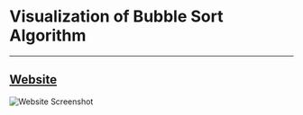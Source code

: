 # Visualization of Bubble Sort Algorithm
---
[Website](https://iqbal-53.github.io/bubble_sort_visualization/)
---
![Website Screenshot](https://user-images.githubusercontent.com/69947442/122683633-bad65480-d22a-11eb-95ff-63c8c7df247b.png)
